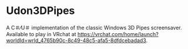 # Udon3DPipes
A C＃⁄U＃ implementation of the classic Windows 3D Pipes screensaver. Available to play in VRchat at https://vrchat.com/home/launch?worldId=wrld_4765b90c-8c49-48c5-afa5-8dfdcebadad3.
